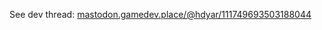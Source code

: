 See dev thread: [mastodon.gamedev.place/@hdyar/111749693503188044](http://mastodon.gamedev.place/@hdyar/111749693503188044) 
